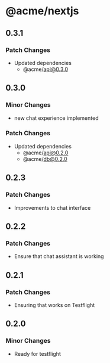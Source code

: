 # @acme/nextjs

## 0.3.1

### Patch Changes

- Updated dependencies
  - @acme/api@0.3.0

## 0.3.0

### Minor Changes

- new chat experience implemented

### Patch Changes

- Updated dependencies
  - @acme/api@0.2.0
  - @acme/db@0.2.0

## 0.2.3

### Patch Changes

- Improvements to chat interface

## 0.2.2

### Patch Changes

- Ensure that chat assistant is working

## 0.2.1

### Patch Changes

- Ensuring that works on Testflight

## 0.2.0

### Minor Changes

- Ready for testflight
